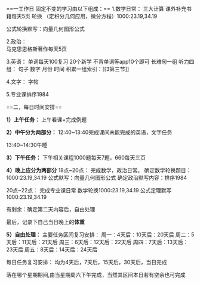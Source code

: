 
==一工作日 固定不变的学习由以下组成：==
	1.数学日常：
三大计算
	课外补充书籍每天5页
轮换 （定积分几何应用，微分方程）1000:23.19,34.19

 公式轮换默写：向量几何图形公式
	
2.政治：	
马克思恩格斯著作每天5页
	
3.英语：
单词每天100复习
20个新学
不背单词等app10个即可
长难句一组
听力四组：
句子
数字
月份
时间
积累一组索引：[[3第三节]]
	
4.文字：
字帖
		
5.专业课排序1984

==二，每日时间安排==


**1）上午任务：**
上午看课+完成例题

**2）中午分为两部分：**
12:40~13:40完成课间未能完成的英语，文字任务
		
13:40~14:30午睡

**3）下午任务：**
下午相关课程1000题每天7题，660每天三页

**4）晚上应分为两部分**
18点~20点：
			完成数学，政治日常。
			确定数学轮换题目：1000:23.19,34.19
			公式默写：向量几何图形公式
			确定政治默写内容：排序1984
		
20点~22点：
			完成专业课日常
			数学轮换1000:23.19,34.19
			公式定理默写1000:23.19,34.19
		 
有剩余：确定第二天内容后，自由处理


最后，记录下自己当日晚上的**体重**


**5）自由处理：**
主要任务区间复习安排：
周一：4天后：10天后：20天后
周二：5天后：11天后：21天后
周三：6天后：12天后：22天后
周四：7天后：13天后：23天后
周五：8天后：14天后：24天后

每日任务复习安排：
均为4天后，7天后，15天后，30天后，当日完成

落在哪个星期期间,由当星期周六下午完成，当然其区间本日若有空余也可完成
